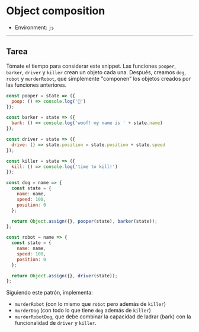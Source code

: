 # Object composition

* Environment: `js`

***

## Tarea

Tómate el tiempo para considerar este snippet. Las funciones `pooper`, `barker`,
`driver` y `killer` crean un objeto cada una. Después, creamos `dog`, `robot` y
`murderRobot`, que simplemente "componen" los objetos creados por las funciones
anteriores.

```js
const pooper = state => ({
  poop: () => console.log('💩')
});

const barker = state => ({
  bark: () => console.log('woof! my name is ' + state.name)
});

const driver = state => ({
  drive: () => state.position = state.position + state.speed
});

const killer = state => ({
  kill: () => console.log('time to kill!')
});

const dog = name => {
  const state = {
    name: name,
    speed: 100,
    position: 0
  };

  return Object.assign({}, pooper(state), barker(state));
};

const robot = name => {
  const state = {
    name: name,
    speed: 100,
    position: 0
  };

  return Object.assign({}, driver(state));
};
```

Siguiendo este patrón, implementa:

* `murderRobot` (con lo mismo que `robot` pero además de `killer`)
* `murderDog` (con todo lo que tiene `dog` además de `killer`)
* `murderRobotDog`, que debe combinar la capacidad de ladrar (bark) con la
  funcionalidad de `driver` y `killer`.
